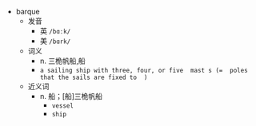 - barque
  - 发音
    - 英 `/bɑːk/`
    - 美 `/bɑrk/`
  - 词义
    - n. 三桅帆船,船
    - `a sailing ship with three, four, or five  mast s (=  poles that the sails are fixed to  ) `
  - 近义词
    - n. 船；[船]三桅帆船
      - `vessel`
      - `ship`
